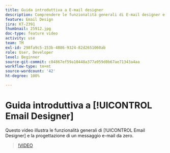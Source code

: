 ```yaml
---
title: Guida introduttiva a E-mail designer
description: Comprendere le funzionalità generali di E-mail designer e la progettazione di un messaggio e-mail da zero.
feature: Email Design
jira: KT-2391
thumbnail: 25912.jpg
doc-type: feature video
activity: use
team: TM
exl-id: 298fa9c5-153b-4886-9324-82d2651060ab
role: User, Developer
level: Beginner
source-git-commit: c84867ef59a10448a377a959d0b67ae71343a4aa
workflow-type: tm+mt
source-wordcount: '42'
ht-degree: 100%

---
```


# Guida introduttiva a [!UICONTROL Email Designer]

Questo video illustra le funzionalità generali di [!UICONTROL Email Designer] e la progettazione di un messaggio e-mail da zero.

>[!VIDEO](https://video.tv.adobe.com/v/25912?quality=12&learn=on)
